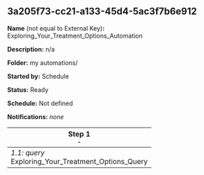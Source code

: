 ## 3a205f73-cc21-a133-45d4-5ac3f7b6e912

**Name** (not equal to External Key)**:** Exploring_Your_Treatment_Options_Automation

**Description:** n/a

**Folder:** my automations/

**Started by:** Schedule

**Status:** Ready

**Schedule:** Not defined

**Notifications:** _none_


| Step 1<br>_<small>-</small>_ |
| --- |
| _1.1: query_<br>Exploring_Your_Treatment_Options_Query |
